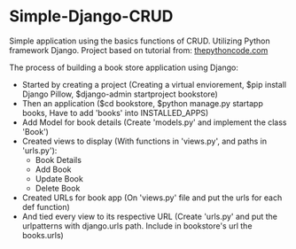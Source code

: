 # Simple-Django-CRUD
Simple application using the basics functions of CRUD. Utilizing Python framework Django.
Project based on tutorial from: <a href="https://www.thepythoncode.com/article/build-bookstore-app-with-django-backend-python">thepythoncode.com</a>

The process of building a book store application using Django:
- Started by creating a project (Creating a virtual enviorement, $pip install Django Pillow, $django-admin startproject bookstore)
- Then an application ($cd bookstore, $python manage.py startapp books, Have to add 'books' into INSTALLED_APPS)
- Add Model for book details (Create 'models.py' and implement the class 'Book')
- Created views to display (With functions in 'views.py', and paths in 'urls.py'):
	- Book Details
	- Add Book
	- Update Book
	- Delete Book
- Created URLs for book app (On 'views.py' file and put the urls for each def function)
- And tied every view to its respective URL (Create 'urls.py' and put the urlpatterns with django.urls path. Include in bookstore's url the books.urls)
